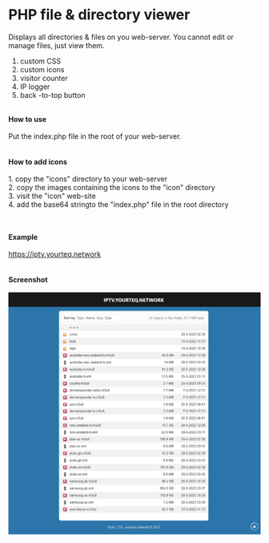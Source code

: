 # PHP file & directory viewer
Displays all directories &amp; files on you web-server. You cannot edit or manage files, just view them. 

1. custom CSS
2. custom icons
3. visitor counter
4. IP logger
5. back -to-top button

<br>
<b>How to use</b>
<br>
<br>
Put the index.php file in the root of your web-server.
<br>
<br>
<br>
<b>How to add icons</b>
<br>
<br>
1. copy the "icons" directory to your web-server<br>
2. copy the images containing the icons to the "icon" directory<br>
3. visit the "icon" web-site<br>
4. add the base64 stringto the "index.php" file in the root directory<br>
<br>
<br>

<b>Example</b>
<br>
<br>
https://iptv.yourteq.network
<br>
<br>
<br>
<b>Screenshot</b>
<br>
<br>
<img src="https://raw.githubusercontent.com/wootje/php-directory-viewer/main/screenshots/php-file-viewer.png"></img>


